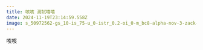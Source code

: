 ```yaml
---
title: 咳咳 測試嘻嘻
date: 2024-11-19T23:14:59.558Z
image: s_50972562-gs_10-is_75-u_0-istr_0.2-oi_0-m_bc8-alpha-nov-3-zack-_headphone-_cyberpunk.jpeg
---
```

 咳咳